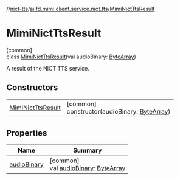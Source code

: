 //[nict-tts](../../../index.md)/[ai.fd.mimi.client.service.nict.tts](../index.md)/[MimiNictTtsResult](index.md)

# MimiNictTtsResult

[common]\
class [MimiNictTtsResult](index.md)(val audioBinary: [ByteArray](https://kotlinlang.org/api/core/kotlin-stdlib/kotlin/-byte-array/index.html))

A result of the NICT TTS service.

## Constructors

| | |
|---|---|
| [MimiNictTtsResult](-mimi-nict-tts-result.md) | [common]<br>constructor(audioBinary: [ByteArray](https://kotlinlang.org/api/core/kotlin-stdlib/kotlin/-byte-array/index.html)) |

## Properties

| Name | Summary |
|---|---|
| [audioBinary](audio-binary.md) | [common]<br>val [audioBinary](audio-binary.md): [ByteArray](https://kotlinlang.org/api/core/kotlin-stdlib/kotlin/-byte-array/index.html) |
